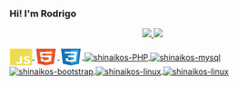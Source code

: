 ### Hi! I'm Rodrigo

<div align="center">
  <a href="https://github.com/shinaikos">
  <img height="180em" src="https://github-readme-stats.vercel.app/api?username=shinaikos&show_icons=true&theme=dracula&include_all_commits=true&count_private=true"/>
  <img height="180em" src="https://github-readme-stats.vercel.app/api/top-langs/?username=shinaikos&layout=compact&theme=dracula"/>
</div>
<div style="display: inline_block"><br>
  <img align="center" alt="shinaikos-Js" height="30" width="40" src="https://raw.githubusercontent.com/devicons/devicon/master/icons/javascript/javascript-plain.svg">
  <img align="center" alt="shinaikos-HTML" height="30" width="40" src="https://raw.githubusercontent.com/devicons/devicon/master/icons/html5/html5-original.svg">
  <img align="center" alt="shinaikos-CSS" height="30" width="40" src="https://raw.githubusercontent.com/devicons/devicon/master/icons/css3/css3-original.svg">

  <img align="center" alt="shinaikos-PHP" height="30" width="40" src="https://cdn.jsdelivr.net/gh/devicons/devicon/icons/php/php-original.svg" />
  <img align="center" alt="shinaikos-mysql" height="30" width="40"  src="https://cdn.jsdelivr.net/gh/devicons/devicon/icons/mysql/mysql-plain-wordmark.svg" />
  <img align="center" alt="shinaikos-bootstrap" height="30" width="40" src="https://cdn.jsdelivr.net/gh/devicons/devicon/icons/bootstrap/bootstrap-original-wordmark.svg" /> 
  <img align="center" alt="shinaikos-linux" height="30" width="40" src="https://cdn.jsdelivr.net/gh/devicons/devicon/icons/linux/linux-plain.svg" />
  <img align="center" alt="shinaikos-linux" height="30" width="40" src="https://cdn.jsdelivr.net/gh/devicons/devicon/icons/git/git-original.svg" />
  </div>
  
  
  
 
 <!--
<div> 
  <a href="https://www.youtube.com/channel/UC_-uuuZbY0AAt9CViNzvc-Q" target="_blank"><img src="https://img.shields.io/badge/YouTube-FF0000?style=for-the-badge&logo=youtube&logoColor=white" target="_blank"></a>
  <a href="https://instagram.com/rafaballerini" target="_blank"><img src="https://img.shields.io/badge/-Instagram-%23E4405F?style=for-the-badge&logo=instagram&logoColor=white" target="_blank"></a>
 	<a href="https://www.twitch.tv/rafaballerinii" target="_blank"><img src="https://img.shields.io/badge/Twitch-9146FF?style=for-the-badge&logo=twitch&logoColor=white" target="_blank"></a>
 <a href="https://discord.gg/wagxzStdcR" target="_blank"><img src="https://img.shields.io/badge/Discord-7289DA?style=for-the-badge&logo=discord&logoColor=white" target="_blank"></a> 
  <a href = "mailto:contatorafaballerini@gmail.com"><img src="https://img.shields.io/badge/-Gmail-%23333?style=for-the-badge&logo=gmail&logoColor=white" target="_blank"></a>
  <a href="https://www.linkedin.com/in/rafaella-ballerini-45875016a" target="_blank"><img src="https://img.shields.io/badge/-LinkedIn-%230077B5?style=for-the-badge&logo=linkedin&logoColor=white" target="_blank"></a> 
 
  ![Snake animation](https://github.com/rafaballerini/rafaballerini/blob/output/github-contribution-grid-snake.svg)
 
</div>
-->
